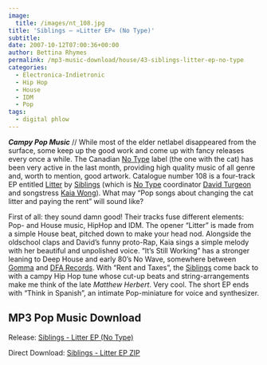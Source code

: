 ```yaml
---
image:
  title: /images/nt_108.jpg
title: 'Siblings – »Litter EP« (No Type)'
subtitle: 
date: 2007-10-12T07:00:36+00:00
author: Bettina Rhymes
permalink: /mp3-music-download/house/43-siblings-litter-ep-no-type
categories:
  - Electronica-Indietronic
  - Hip Hop
  - House
  - IDM
  - Pop
tags:
  - digital phlow
---
```

***Campy Pop Music*** // While most of the elder netlabel disappeared from the surface, some keep up the good work and come up with fancy releases every once a while. The Canadian [No Type](http://www.notype.com "No Type Website") label (the one with the cat) has been very active in the last month, providing high quality music of all genre and, worth to mention, good artwork. Catalogue number 108 is a four-track EP entitled [Litter](http://www.notype.com/drones/cat.e/nt_108/ "Litter EP @ No Type Netlabel") by [Siblings](http://www.myspace.com/siblingspace "Siblings @ Myspace") (which is [No Type](http://www.notype.com "No Type Website") coordinator [David Turgeon](http://www.davidturgeon.net/ "David Turgeon Website") and songstress [Kaia Wong](http://www.myspace.com/lipsbywong "Kaia Wong @ Myspace")). What may “Pop songs about changing the cat litter and paying the rent” will sound like?<!--more-->

<!--adsense-->

First of all: they sound damn good! Their tracks fuse different elements: Pop- and House music, HipHop and IDM. The opener “Litter” is made from a simple House beat, pitched down to make your head nod. Alongside the oldschool claps and David’s funny proto-Rap, Kaia sings a simple melody with her beautiful and unpolished voice. “It’s Still Working” has a stronger leaning to Deep House and early 80’s No Wave, somewhere between [Gomma](http://www.gomma.de/ "Gomma Website") and [DFA Records](http://www.dfarecords.com/ "DFA Records Website"). With “Rent and Taxes”, the [Siblings](http://www.myspace.com/siblingspace "Siblings @ Myspace") come back to with a campy Hip Hop tune whose cut-up beats and string-arrangements make me think of the late _Matthew Herbert_. Very cool. The short EP ends with “Think in Spanish”, an intimate Pop-miniature for voice and synthesizer.

## MP3 Pop Music Download

Release: [Siblings - Litter EP (No Type)](http://www.notype.com/drones/cat.e/nt_108/ "Litter EP @ No Type")
  
Direct Download: [Siblings - Litter EP ZIP](http://www.archive.org/compress/nt108 "Litter EP ZIP")